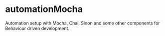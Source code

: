 # automationMocha
Automation setup with Mocha, Chai, Sinon and some other components for Behaviour driven development.

